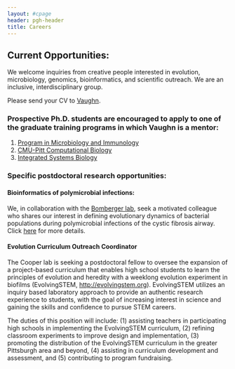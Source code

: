 ```yaml
---
layout: #cpage
header: pgh-header
title: Careers
---
```

## Current Opportunities:

We welcome inquiries from creative people interested in evolution, microbiology, genomics, bioinformatics, and scientific outreach. We are an inclusive, interdisciplinary group.

Please send your CV to [Vaughn](mailto:vaughn.cooper@pitt.edu).

### Prospective Ph.D. students are encouraged to apply to one of the graduate training programs in which Vaughn is a mentor:
1. [Program in Microbiology and Immunology](http://www.pmi.pitt.edu)
2. [CMU-Pitt Computational Biology](http://www.compbio.cmu.edu)
3. [Integrated Systems Biology](https://www.isb.pitt.edu)

### Specific postdoctoral research opportunities:

#### Bioinformatics of polymicrobial infections:
We, in collaboration with the [Bomberger lab](http://www.mmg.pitt.edu/lab/bomberger-lab), seek a motivated colleague who shares our interest in defining evolutionary dynamics of bacterial populations during polymicrobial infections of the cystic fibrosis airway. Click [here](http://postdocjobs.hs.pitt.edu/ViewPost.aspx?q=963) for more details.

#### Evolution Curriculum Outreach Coordinator
The Cooper lab is seeking a postdoctoral fellow to oversee the expansion of a project-based curriculum that enables high school students to learn the principles of evolution and heredity with a weeklong evolution experiment in biofilms (EvolvingSTEM, http://evolvingstem.org). EvolvingSTEM utilizes an inquiry based laboratory approach to provide an authentic research experience to students, with the goal of increasing interest in science and gaining the skills and confidence to pursue STEM careers. 

The duties of this position will include: (1) assisting teachers in participating high schools in implementing the EvolvingSTEM curriculum, (2) refining classroom experiments to improve design and implementation, (3) promoting the distribution of the EvolvingSTEM curriculum in the greater Pittsburgh area and beyond, (4) assisting in curriculum development and assessment, and (5) contributing to program fundraising. 
